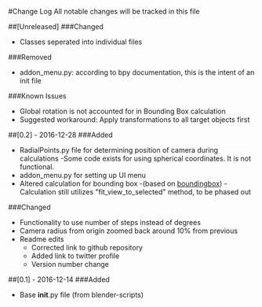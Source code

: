 #Change Log
All notable changes will be tracked in this file

##[Unreleased]
###Changed
- Classes seperated into individual files

###Removed
- addon_menu.py: according to bpy documentation, this is the intent of an init file

###Known Issues
- Global rotation is not accounted for in Bounding Box calculation
 - Suggested workaround: Apply transformations to all target objects first

##[0.2] - 2016-12-28
###Added
- RadialPoints.py file for determining position of camera during calculations
	-Some code exists for using spherical coordinates. It is not functional.
- addon_menu.py for setting up UI menu
- Altered calculation for bounding box 
	-(based on [boundingbox](https://github.com/ibbolia/blender-scripts/))
	-Calculation still utilizes "fit_view_to_selected" method, to be phased out

###Changed
- Functionality to use number of steps instead of degrees
- Camera radius from origin zoomed back around 10% from previous 
- Readme edits
	- Corrected link to github repository
	- Added link to twitter profile
	- Version number change


##[0.1] - 2016-12-14
###Added
- Base __init__.py file (from blender-scripts)